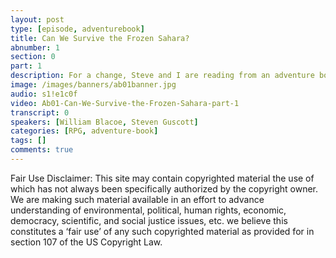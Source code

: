 ```yaml
---
layout: post
type: [episode, adventurebook]
title: Can We Survive the Frozen Sahara?
abnumber: 1
section: 0
part: 1
description: For a change, Steve and I are reading from an adventure book in which you can choose your own path&colon; "Heart of Ice" by Dave Morris. Not only are there many ways to die, but there are multiple possible outcomes of the overall story. Follow us on an adventure of travelling through treacherous terrotories including the icy desert of futuristic Northern Africa.
image: /images/banners/ab01banner.jpg
audio: s1!e1c0f
video: Ab01-Can-We-Survive-the-Frozen-Sahara-part-1
transcript: 0
speakers: [William Blacoe, Steven Guscott]
categories: [RPG, adventure-book]
tags: []
comments: true
---
```

Fair Use Disclaimer:
This site may contain copyrighted material the use of which has not always been specifically authorized by the copyright owner. We are making such material available in an effort to advance understanding of environmental, political, human rights, economic, democracy, scientific, and social justice issues, etc. we believe this constitutes a ‘fair use’ of any such copyrighted material as provided for in section 107 of the US Copyright Law.